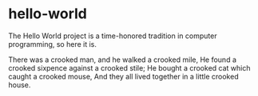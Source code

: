 # hello-world
The Hello World project is a time-honored tradition in computer programming, so here it is.

There was a crooked man, and he walked a crooked mile,
He found a crooked sixpence against a crooked stile;
He bought a crooked cat which caught a crooked mouse,
And they all lived together in a little crooked house.
